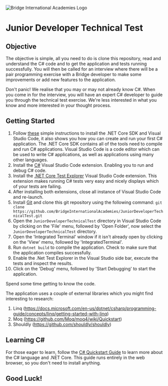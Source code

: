![Bridge International Academies Logo](https://raw.githubusercontent.com/BridgeInternationalAcademies/JuniorDeveloperTechnicalTest/master/MainLogo.png)

# Junior Developer Technical Test

## Objective

The objective is simple, all you need to do is clone this repository, read and understand the C# code and to get the application and tests running successfully. You will then be called for an interview where there will be a pair programming exercise with a Bridge developer to make some improvements or add new features to the application.

Don't panic! We realise that you may or may not already know C#. When you come in for the interview, you will have an expert C# developer to guide you through the technical test exercise. We're less interested in what you know and more interested in your thought process.

## Getting Started

1. Follow [these](https://docs.microsoft.com/en-us/dotnet/core/tutorials/with-visual-studio-code) simple instructions to install the .NET Core SDK and Visual Studio Code, it also shows you how you can create and run your first C# application. The .NET Core SDK contains all of the tools need to compile and run C# applications. Visual Studio Code is a code editor which can be used to write C# applications, as well as applications using many other languages.
2. Install the [C#](https://marketplace.visualstudio.com/items?itemName=ms-vscode.csharp) Visual Studio Code extension.  Enabling you to run and debug C# code.
3. Install the [.NET Core Test Explorer](https://marketplace.visualstudio.com/items?itemName=formulahendry.dotnet-test-explorer) Visual Studio Code extension. This extension makes running C# tests very easy and nicely displays which of your tests are failing.
4. After installing both extensions, close all instance of Visual Studio Code and re-launch.
5. Install [Git](https://git-scm.com/downloads) and clone this git repository using the following command:
    `git clone https://github.com/BridgeInternationalAcademies/JuniorDeveloperTechnicalTest.git`
6. Open the `JuniorDeveloperTechnicalTest` directory in Visual Studio Code by clicking on the 'File' menu, followed by 'Open Folder', now select the `JuniorDeveloperTechnicalTest` directory.
7. Open the 'Integrated Terminal' window if it isn't already open by clicking on the 'View' menu, followed by 'IntegratedTerminal'.
8. Run `dotnet build` to compile the application. Check to make sure that the application compiles successfully.
9. Enable the .Net Test Explorer in the Visual Studio side bar, execute the tests and inspect the results.
10. Click on the 'Debug' menu, followed by 'Start Debugging' to start the application.

Spend some time getting to know the code.

The application uses a couple of external libraries which you might find interesting to research:

1. Linq (https://docs.microsoft.com/en-us/dotnet/csharp/programming-guide/concepts/linq/getting-started-with-linq)
2. Moq (https://github.com/Moq/moq4/wiki/Quickstart)
3. Shouldly (https://github.com/shouldly/shouldly)

## Learning C#

For those eager to learn, follow the [C# Quickstart Guide](https://docs.microsoft.com/en-us/dotnet/csharp/quick-starts/index) to learn more about the C# language and .NET Core. This guide runs entirely in the web browser, so you don't need to install anything.

## Good Luck!
